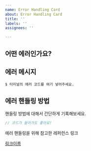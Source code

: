 ```yaml
---
name: Error Handling Card
about: Error Handling Card
title: ''
labels: ''
assignees: ''

---
```


## 어떤 에러인가요?


## 에러 메시지

```
$ 터미널의 에러 코드를 여기 넣어주세요.
```

## 에러 핸들링 방법
핸들링 방법에 대해서 간단하게 기록해보세요.

```js
// 코드가 들어가도 좋아요!
```
에러 핸들링을 위해 참고한 레퍼런스 링크

[링크이름](https://github.com/codestates/Giftletters/)
